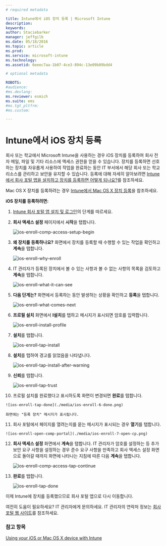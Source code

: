 ```yaml
---
# required metadata

title: Intune에서 iOS 장치 등록 | Microsoft Intune
description:
keywords:
author: Staciebarker
manager: jeffgilb
ms.date: 05/18/2016
ms.topic: article
ms.prod:
ms.service: microsoft-intune
ms.technology:
ms.assetid: 6eeec7aa-1b07-4ce3-894c-13e09b89bdd4

# optional metadata

ROBOTS:
#audience:
#ms.devlang:
ms.reviewer: esmich
ms.suite: ems
#ms.tgt_pltfrm:
#ms.custom:

---
```



# Intune에서 iOS 장치 등록

회사 또는 학교에서 Microsoft Intune을 사용하는 경우 iOS 장치를 등록하여 회사 전자 메일, 파일 및 기타 리소스에 액세스 권한을 얻을 수 있습니다. 장치를 등록하면 선호하는 장치를 자유롭게 사용하여 작업을 완료하는 동안 IT 부서에서 해당 회사 또는 학교 리소스를 관리하고 보안을 유지할 수 있습니다. 등록에 대해 자세히 알아보려면 [Intune에서 회사 포털 앱을 설치하고 장치를 등록하면 어떻게 되나요?](what-happens-if-you-install-the-company-portal-app-and-enroll-your-device-in-intune-ios.md)를 참조하세요.

Mac OS X 장치를 등록하려는 경우 [Intune에서 Mac OS X 장치 등록](enroll-your-device-in-intune-mac-os-x.md)을 참조하세요.



**iOS 장치를 등록하려면:**

1.  [Intune 회사 포털 앱 설치 및 로그인](install-and-sign-in-to-the-intune-company-portal-app-ios.md)의 단계를 따르세요.

2. **회사 액세스 설정** 페이지에서 **시작**을 탭합니다.

    ![ios-enroll-comp-access-setup-begin](./media/ios-enroll-1a-comp-access-setup.png) 

3. **왜 장치를 등록하나요?** 화면에서 장치를 등록할 때 수행할 수 있는 작업을 확인하고 **계속**을 탭합니다.

    ![ios-enroll-why-enroll](./media/ios-enroll-1b-why-enroll.png) 

4. IT 관리자가 등록된 장치에서 볼 수 있는 사항과 볼 수 없는 사항의 목록을 검토하고 **계속**을 탭합니다.

    ![ios-enroll-what-it-can-see](./media/ios-enroll-1c-we-care-privacy.png) 

5.  **다음 단계는?** 화면에서 등록하는 동안 발생하는 상황을 확인하고 **등록**을 탭합니다.

    ![ios-enroll-what-comes-next](./media/ios-enroll-1d-what-comes-next.png) 

6.  **프로필 설치** 화면에서 **I설치**를 탭하고 메시지가 표시되면 암호를 입력합니다.

    ![ios-enroll-install-profile](./media/ios-enroll-2-mgt-profile-install.png) 
  
7.  **설치**를 탭합니다.

    ![ios-enroll-tap-install](./media/ios-enroll-3-mgt-profile-install-2.png)    

8.  **설치**를 탭하여 경고를 읽었음을 나타냅니다.

    ![ios-enroll-tap-install-after-warning](./media/ios-enroll-4-warning.png) 

9.  **신뢰**를 탭합니다.

    ![ios-enroll-tap-trust](./media/ios-enroll-5-trust.png) 

10.  프로필 설치를 완료했다고 표시하도록 화면이 변경되면 **완료**를 탭합니다.

    ![ios-enroll-tap-done](./media/ios-enroll-6-done.png) 

    화면에는 "등록 장치" 메시지가 표시됩니다.

11.  회사 포털에서 페이지를 열려는지를 묻는 메시지가 표시되는 경우 **열기**를 탭합니다.

    ![ios-enroll-open-comp-portal](./media/ios-enroll-7-open-cp.png) 

12. **회사 액세스 설정** 화면에서 **계속**을 탭합니다. IT 관리자가 암호를 설정하는 등 추가 보안 요구 사항을 설정하는 경우 준수 요구 사항을 만족하고 회사 액세스 설정 화면으로 돌아갈 때까지 화면에 나타나는 지침에 따른 다음 **계속**을 탭합니다.

    ![ios-enroll-comp-access-tap-continue](./media/ios-enroll-8-comp-access-setup-compliance.png) 

13. **완료**를 탭합니다. 

    ![ios-enroll-tap-done](./media/ios-enroll-9-comp-access-setup-complete.png) 

이제 Intune에 장치를 등록했으므로 회사 포털 앱으로 다시 이동합니다.

여전히 도움이 필요하세요? IT 관리자에게 문의하세요. IT 관리자의 연락처 정보는 [회사 포털 웹 사이트](http://portal.manage.microsoft.com)를 참조하세요.

### 참고 항목
[Using your iOS or Mac OS X device with Intune](using-your-ios-or-mac-os-x-device-with-intune.md)

<!--HONumber=Jun16_HO2-->


